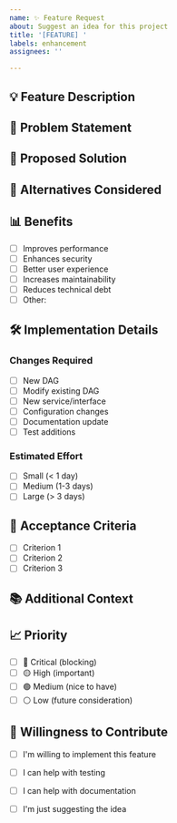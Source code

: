 ```yaml
---
name: ✨ Feature Request
about: Suggest an idea for this project
title: '[FEATURE] '
labels: enhancement
assignees: ''

---
```


## 💡 Feature Description

<!-- A clear and concise description of the feature you'd like -->



## 🎯 Problem Statement

<!-- Is your feature request related to a problem? Please describe -->



## 💭 Proposed Solution

<!-- Describe the solution you'd like -->



## 🔄 Alternatives Considered

<!-- Describe any alternative solutions or features you've considered -->



## 📊 Benefits

<!-- What benefits does this feature bring? -->

- [ ] Improves performance
- [ ] Enhances security
- [ ] Better user experience
- [ ] Increases maintainability
- [ ] Reduces technical debt
- [ ] Other: 

## 🛠️ Implementation Details

<!-- If you have ideas on how to implement this, describe them here -->

### Changes Required

- [ ] New DAG
- [ ] Modify existing DAG
- [ ] New service/interface
- [ ] Configuration changes
- [ ] Documentation update
- [ ] Test additions

### Estimated Effort

- [ ] Small (< 1 day)
- [ ] Medium (1-3 days)
- [ ] Large (> 3 days)

## 🧪 Acceptance Criteria

<!-- What needs to be true for this feature to be considered complete? -->

- [ ] Criterion 1
- [ ] Criterion 2
- [ ] Criterion 3

## 📚 Additional Context

<!-- Add any other context, mockups, or examples about the feature request here -->



## 📈 Priority

<!-- How important is this feature? -->

- [ ] 🔴 Critical (blocking)
- [ ] 🟡 High (important)
- [ ] 🟢 Medium (nice to have)
- [ ] ⚪ Low (future consideration)

## 🤝 Willingness to Contribute

- [ ] I'm willing to implement this feature
- [ ] I can help with testing
- [ ] I can help with documentation
- [ ] I'm just suggesting the idea

